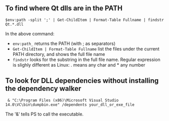 ## To find where Qt dlls are in the PATH

```
$env:path -split ';' | Get-ChildItem | Format-Table Fullname | findstr Qt.*.dll
```

In the above command: 
 * `env:path_` returns the PATH (with ; as separators)
 * `Get-ChildItem | Format-Table Fullname` list the files under the current PATH directory, and shows the full file name
 * `findstr` looks for the substring in the full file name. Regular expression is slighly different as Linux: . means any char and * any number

## To look for DLL dependencies without installing the dependency walker

```
 & "C:\Program Files (x86)\Microsoft Visual Studio 14.0\VC\bin\dumpbin.exe" /dependents your_dll_or_exe_file
```
The '&' tells PS to call the executable. 
